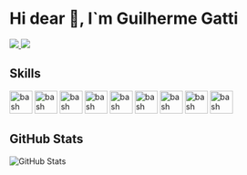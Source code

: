 <h1> Hi dear 👋, I`m Guilherme Gatti </h1>

<p align="left">
  <a href="mailto:gattiwhoomps@hotmail.com">
    <img src="https://img.shields.io/badge/-gattiwhoomps@hotmail.com-2196f3?style=flat-square&logo=Gmail&logoColor=white&link=mailto:rafaeldcmartins@gmail.com" />
  </a>
  <a href="https://www.linkedin.com/in/guidsgatti">
    <img src="https://img.shields.io/badge/-Guilherme%20Gatti-2196f3?style=flat-square&logo=Linkedin&logoColor=white&link=https://www.linkedin.com/in/rafaeldcmartins" />
  </a>
</p>

<h2>Skills</h2>

<img src="https://www.vectorlogo.zone/logos/git-scm/git-scm-icon.svg" alt="bash" width="40" height="40"/>
<img src="https://www.vectorlogo.zone/logos/git-scm/git-scm-icon.svg" alt="bash" width="40" height="40"/>
<img src="https://www.vectorlogo.zone/logos/linux/linux-icon.svg" alt="bash" width="40" height="40"/>
<img src="https://www.vectorlogo.zone/logos/w3_html5/w3_html5-icon.svg" alt="bash" width="40" height="40"/>
<img src="https://www.vectorlogo.zone/logos/w3_css/w3_css-icon.svg" alt="bash" width="40" height="40"/>
<img src="https://www.vectorlogo.zone/logos/reactjs/reactjs-icon.svg" alt="bash" width="40" height="40"/>
<img src="https://www.vectorlogo.zone/logos/reactjs/reactjs-icon.svg" alt="bash" width="40" height="40"/>
<img src="https://www.vectorlogo.zone/logos/reactjs/reactjs-icon.svg" alt="bash" width="40" height="40"/>
<img src="https://www.vectorlogo.zone/logos/reactjs/reactjs-icon.svg" alt="bash" width="40" height="40"/>

<h2>GitHub Stats</h2>
<p><img src="https://github-readme-stats.vercel.app/api?username=guigattidev&amp;show_icons=true" alt="GitHub Stats"></p>

<!--
**guigattidev/guigattidev** is a ✨ _special_ ✨ repository because its `README.md` (this file) appears on your GitHub profile.

Here are some ideas to get you started:

- 🔭 I’m currently working on ...
- 🌱 I’m currently learning ...
- 👯 I’m looking to collaborate on ...
- 🤔 I’m looking for help with ...
- 💬 Ask me about ...
- 📫 How to reach me: ...
- 😄 Pronouns: ...
- ⚡ Fun fact: ...
-->
